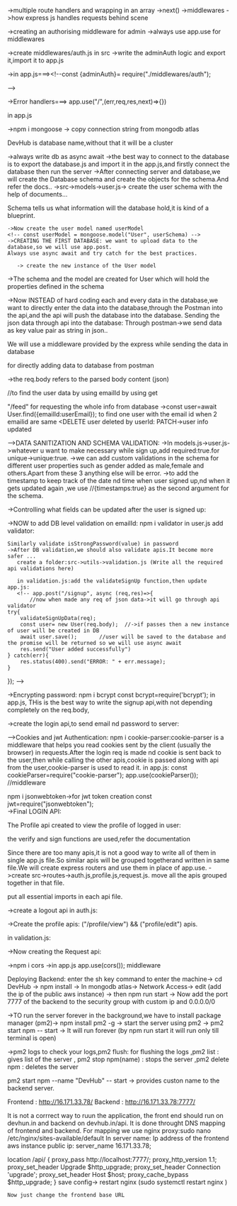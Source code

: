 ->multiple route handlers and wrapping in an array
->next()
->middlewares
->how express js handles requests behind scene 
<!-- app.post("/user",(req,res,next)=>{
    //  res.send("test get call");
    next();     next pr jaayega hi nhi,res.send se send ho jaayega
   // res.send("test get call");
},(req,res)=>{
    res.send("second response");
}) -->

->creating an authorising middleware for admin ->always use app.use for middlewares

<!-- app.use("/admin",(req,res,next)=>{
    console.log("Admin auth is getting checked");
    const token="xyz";
    const isAdminAuthorised=token==="xyz";
    if(!isAdminAuthorised){
        res.status(401).send("Unauthorised request")
    }else{
        next();
    }
})
app.get("/admin/getAllData",(req,res)=>{
    res.send("All data sent");
})
app.get("/admin/deleteUser",(req,res)=>{
    res.send("Delete a user");
}) -->

->create middlewares/auth.js in src
->write the adminAuth logic and export it,import it to app.js
 <!-- const adminAuth=(req,res,next)=>{
    console.log("Admin auth is getting checked");
    const token="xyz";
    const isAdminAuthorised=token==="xyz";
    if(!isAdminAuthorised){
        res.status(401).send("Unauthorised request")
    }else{
        next();
    }
}
module.exports={
    adminAuth,
}; -->

->in app.js===><!--const {adminAuth}= require("./middlewares/auth"); 
<!-- app.use("/admin",adminAuth)--> -->

->Error handlers===> app.use("/",(err,req,res,next)=>{})
<!-- app.get("/getUserData",(req,res)=>{
    throw new Error("dnkjsn");
    res.send("User Data Sent");
})

app.use("/",(err,req,res,next)=>{
    if(err){
        res.status(500).send("something went wrong");
    }
}) -->
in app.js
<!-- app.get("/getUserData",(req,res)=>{
    throw new Error("dnkjsn");
    res.send("User Data Sent");
})

app.use("/",(err,req,res,next)=>{
    if(err){
        res.status(500).send("something went wrong");
    }
}) -->

->npm i mongoose -> copy connection string from mongodb atlas
 <!-- await mongoose.connect("mongodb+srv://improfessional983:wWDMsY0ODiXo88Aq@cluster0.5susj.mongodb.net/DevHub") -->DevHub is database name,without that it will be a cluster
 ->always write db as async await
 ->the best way to connect to the database is to export the database.js and import it in the app.js,and firstly connect the database then run the server
 ->After connecting server and database,we will create the Database schema and create the objects for the schema.And refer the docs..
  ->src->models->user.js-> create the user schema with the help of documents...

  Schema tells us what information will the database hold,it is kind of a blueprint.
  <!-- firstName: {
        type: String //best practice while witing the schema
    },
    lastName:{
        type: String
    }, -->

    ->Now create the user model named userModel
    <!-- const userModel = mongoose.model("User", userSchema) -->
    ->CREATING THE FIRST DATABASE: we want to upload data to the database,so we will use app.post.
    Always use async await and try catch for the best practices.

       -> create the new instance of the User model
<!-- 
app.post("/signup", async (req,res)=>{


    const user =new User ({
        firstname:"Vaibhav",
        lastname:"Pandey",
        emailId:"vp@gmail.com",
        password:"vp123",
    });
    try{
        await user.save();  //user will be saved to the database and the promise will be returned so we will use async await
        res.send("User added successfully")
    } catch(err){
        res.status(400).send("Error saving the user" + err.message);
    }
}); -->

->The schema and the model are created for User which will hold the properties defined in the schema

->Now INSTEAD of hard coding each and every data in the database,we want to directly enter the data into the database,through the Postman into the api,and the api will push the database into the database.
Sending the json data through api into the database:
Through postman->we send data as key value pair as string in json..
<!-- {
        "firstname":"Virat",
        "lastname":"Kohli",
        "emailId":"vk@gmail.com",
        "password":"vk123",
    } -->

We will use a middleware provided by the express while sending the data in database
<!-- app.use(express.json()); --> 
for directly adding data  to database from postman
<!-- app.post("/signup", async (req,res)=>{
     
    //create the new instance of the User model
const user = new User(req.body); -->
->the req.body refers to the parsed body content (json)

//to find the user data by using emailId by using get
<!-- app.get("/user",async (req,res)=>{
    const userEmail=req.body.emailId; 
    try{
        const user=await User.find({emailId:userEmail}); //find emailId
        res.send(user); //sending the user from the database to the postman
    }catch(err){
        res.status(400).send("Something went wrong");
    }
}); -->

"/feed" for requesting the whole info from database
->const user=await User.find({emailId:userEmail});  to find one user with the email id when 2 emailid are same 
<DELETE user deleted by userId: <!-- findByIdAndDelete(userId) -->
PATCH->user info updated
<!--User.findOneAndUpdate({_id:userId},data);-->

-->DATA SANITIZATION AND SCHEMA VALIDATION:
  ->In models.js->user.js->whatever u want to make necessary while sign up,add required:true.for unique->unique:true.
  ->we can add custom validations in the schema for different user properties such as gender added as male,female and others.Apart from these 3 anything else will be error.
->to add the timestamp to keep track of the date nd time when user signed up,nd when it gets updated again ,we use //{timestamps:true} as the second argument for the schema.

->Controlling what fields can be updated after the user is signed up:
<!-- app.patch("/user/:userId",async(req,res)=>{
    const userId=req.params?.userId;
    const data=req.body;
    try{
        const ALLOWED_UPDATES=["photoUrl","about","gender","age","skills"]; 
        const isUpdateAllowed=Object.keys(data).every((k)=>
        ALLOWED_UPDATES.includes(k)
    );
    if(!isUpdateAllowed){
        throw new Error("Update not allowed");  
    }
         await User.findByIdAndUpdate({_id:userId},data,{
             returnDocument:"after",
             runValidators: true,   //now the gender will update for the existing ones also
         });
         res.send("User updated succesfully");
    }catch(err){
        res.status(400).send("UPDATE FAILED"+ err.message); 
    }
}) -->
->NOW to add DB level validation on emailId:
    npm i validator
  in user.js add validator:
  <!-- const validator=require('validator') -->
<!-- 
   emailId:{
        type: String,
        required:true,
        unique:true,
        lowercase:true, //always lowercase emailId
        trim:true , //to remove the whitespaces from front and back which can be considered as new emailId
        validate(value){
            if(!validator.isEmail(value)){
                throw new Error("email invalid "+ value);
            }
        }
    } -->

    Similarly validate isStrongPassword(value) in password
    ->After DB validation,we should also validate apis.It become more safer ...
       create a folder:src->utils->validation.js (Write all the required api validations here)

       in validation.js:add the validateSignUp function,then update app.js:
       <!-- app.post("/signup", async (req,res)=>{
           //now when made any req of json data->it will go through api validator
    try{
        validateSignUpData(req); 
        const user= new User(req.body);  //->if passes then a new instance of user will be created in DB
        await user.save();       //user will be saved to the database and the promise will be returned so we will use async await
        res.send("User added successfully")
    } catch(err){
        res.status(400).send("ERROR: " + err.message);
    }
}); -->

->Encrypting password: npm i bcrypt 
  const bcrypt=require('bcrypt'); in app.js,
 THis is the best way to write the signup api,with not depending completely on the req.body,
  <!-- app.post("/signup", async (req, res) => {
  try {
    validateSignUpData(req);
    const { firstName , lastName , emailId, password }=req.body;  //after validation,instantly extract the data,dont trust req.body
    const passwordHash = await bcrypt.hash(password,10);  encrypting the password by 10 rounds
    const user = new User({
        firstName,
        lastName,
        emailId,
        password: passwordHash ->sesnding the encrypted password hash to the database
    });  //->if passes then a new instance of user will be created in DB,with storing the necessary inputs directly
    await user.save();              
    res.send("User added successfully");
  } catch (err) {
    res.status(400).send("ERROR: " + err.message);
  }
}); -->

->create the login api,to send email nd password to server:
<!-- app.post("/login", async (req,res)=>{
 try{
        const { emailId, password} = req.body;  //extract the necessary from the req.body
        const user= await User.findOne({emailId : emailId})  //find the emailId entered in the database
        if(!user){
            throw new Error("User not found in Database");
        }
        const isPasswordValid = await bcrypt.compare(password , user.password);  //convert the entered password to encrypted one nd match it in database
        if(isPasswordValid){

            res.cookie("token","jnjdnckjdnjcknwjkdnwcn")
            res.send("Login Successfull")
        }else{
            throw new Error("Password is not correct ")
        }
    } catch (err) {
    res.status(400).send("ERROR: " + err.message);
  }
}); -->

-->Cookies and jwt Authentication:
 npm i cookie-parser:cookie-parser is a middleware that helps you read cookies sent by the client (usually the browser) in requests.After the login req is made nd cookie is sent back to the user,then while calling the other apis,cookie is passed along with api from the user,cookie-parser is used to read it.
 in app.js:
    const cookieParser=require("cookie-parser");
    app.use(cookieParser()); //middleware

 npm i jsonwebtoken->for jwt token creation
 const jwt=require("jsonwebtoken");  
 ->Final LOGIN API:
 <!-- app.post("/login", async (req,res)=>{
 try{
        const { emailId, password} = req.body;  //extract the necessary from the req.body
        const user= await User.findOne({emailId : emailId})  //find the emailId entered in the database
        if(!user){
            throw new Error("User not found in Database");
        }
        const isPasswordValid = await bcrypt.compare(password , user.password);  //convert the entered password to encrypted one nd match it in database
        if(isPasswordValid){

            const token=await jwt.sign({_id:user._id},"DEVHUB@99"); //hiding the user id into the cookies along with the secret code
            console.log(token);
            //add the token back to the server and send the cookie back to user
            res.cookie("token",token)
            res.send("Login Successfull");
         
        }else{
            throw new Error("Password is not correct ")
        }
    } catch (err) {
    res.status(400).send("ERROR: " + err.message);
  }
}); -->

The Profile api created to view the profile of logged in user:
<!-- app.get("/profile", async (req, res) => {
  try {
    const cookies = req.cookies; // Ask the user to send their cookies (contains token)
    const { token } = cookies;   // Extract the JWT token from cookies

    // Validate the token
    const decodedMessage = await jwt.verify(token, "DEVHUB@99"); 
    const { _id } = decodedMessage; // 🎯 Extract user ID from decoded token
    console.log("Logged in user is: " + _id); // Debug log
    // 🧾 Fetch user details from database
    const user = await User.findById(_id);
    if (!user) {
      throw new Error("User does not exist");
    }
    res.send(user); // Send full user data (excluding password by default)
  } catch (err) {
    res.status(400).send("ERROR: " + err.message); 
  }
}); -->
the verify and sign functions are used,refer the documentation

Since there are too many apis,it is not a good way to write all of them in single app.js file.So similar apis will be grouped togetherand written in same file.We will create express routers and use them in place of app.use.
->create src->routes->auth.js,profile.js,request.js.
move all the apis grouped together in that file.
 <!-- const authRouter=express.Router(); //call express Router -->
put all essential imports in each api file.

->create a logout api in auth.js:
<!-- authRouter.post("/logout", async (req,res)=>{
    res.cookie("token",null,{  //set token to null 
        expires: new Date(Date.now()) //expire the cookie now
    })
    res.send("Logout Successfull")
}) -->

->Create the profile apis:
 ("/profile/view") && ("profile/edit") apis.
 <!-- profileRouter.patch("/profile/edit",userAuth,async (req,res)=>{
  try{
 if(!validateEditProfileData(req)){     // Validate the data before processing
    throw new Error("Invalid data for edit");
 }
 const loggedInUser=req.user;       
 //console.log(loggedInUser);
              //get the logged in user from the middleware
 Object.keys(req.body).forEach((key) => {        //req.body contains the fields of database that we want to update
      loggedInUser[key] = req.body[key];          // Update the user object with the new data     
    });
 //console.log(loggedInUser);
  await loggedInUser.save();             // Save the updated user object to the database
  res.json({
    message:`${loggedInUser.firstName}, your profile was updated successfully!!`,
    data: loggedInUser
  });

}catch(err){
    res.status(400).send("ERROR: " + err.message);
  }}); -->

  in validation.js:
  <!-- const validateEditProfileData = (req) => {
  const allowedEditFields=["firstName","lastName","photoUrl","about","gender","age","skills"];
  const isEditAllowed=Object.keys(req.body).every((k)=>{
    return allowedEditFields.includes(k);
  })
    return isEditAllowed;
} -->


->Now creating the Request api:
<!-- RequestRouter.post("/request/send/:status/:toUserId", userAuth, async (req, res) => {

    try{
    const fromUserId=req.user._id;        // User sending the request comes from the auth middleware
    const toUserId=req.params.toUserId;  // User to whom the request is sent comes from the api URL
    const status=req.params.status;      // Status of the request comes from the api URL
    const allowedStatus=["ignored","interested"];
    if(!allowedStatus.includes(status)){
        return res.status(400).json("Invalid status: "+ status);
    }
// Check if the toUserId is valid
    const toUser= await User.findById(toUserId);
    if(!toUser){
        return res.status(404).json( {message: "User not found"});
    }
// Check if a connection request already exists between the two users i.e. saved on DB 
   const existingConnectionRequest = await ConnectionRequest.findOne({
  $or: [
    { fromUserId, toUserId },
    { fromUserId: toUserId, toUserId: fromUserId }
  ]
});
    if(existingConnectionRequest){
        return res.status(400).send("Connection request already exists");
    }
    const connectionRequest= new ConnectionRequest({
        fromUserId,
        toUserId,
        status
    });
    const data= await connectionRequest.save();
    res.json({
        message:"Connection Request Sent Successfully",
        data,
    })
    }catch(err){
        res.status(400).json({
            message:"Smoething went wrong",
            error: err.message
        })

    }
}) -->













->npm i cors ->in app.js app.use(cors()); middleware
<!-- app.use(cors({
    origin:"http://localhost:5174",  //frontend URL 
    credentials:true, //allow cookies to be sent with requests
})); -->






Deploying Backend:
enter the sh key command to enter the machine-> cd DevHub -> npm install -> In mongodb atlas-> Network Access-> edit (add the ip of the public aws instance) -> then npm run start -> Now add the port 7777 of the backend to the security group with custom ip and 0.0.0.0/0

->TO run the server forever in the background,we have to install package manager (pm2)-> npm install pm2 -g -> start the server using pm2 -> pm2 start npm -- start -> It will run forever (by npm run start it will run only till terminal is open)

->pm2 logs to check your logs,pm2 flush: for flushing the logs ,pm2 list : gives list of the server , pm2 stop npm(name) : stops the server ,pm2 delete npm : deletes the server

pm2 start npm --name "DevHub" -- start -> provides custon name to the backend server.

Frontend : http://16.171.33.78/
Backend : http://16.171.33.78:7777/

It is not a corrrect way to ruun the application, the front end should run on devhun.in and backend on devhub.in/api. It is done throught DNS mapping of frontend and backend.
For mapping we use nginx proxy:sudo nano /etc/nginx/sites-available/default
In server name: Ip address of the frontend aws instance public ip:
 server_name 16.171.33.78;

  location /api/ {
        proxy_pass http://localhost:7777/;
        proxy_http_version 1.1;
        proxy_set_header Upgrade $http_upgrade;
        proxy_set_header Connection 'upgrade';
        proxy_set_header Host $host;
        proxy_cache_bypass $http_upgrade;
    }
    save config-> restart nginx (sudo systemctl restart nginx )

    Now just change the frontend base URL